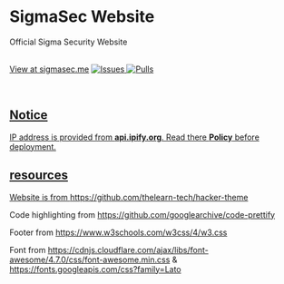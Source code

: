 # SigmaSec Website
Official Sigma Security Website<br><br>

[View at sigmasec.me](https://sigmasec.me)
<a href="https://github.com/sigmasec/sigmasec.github.io/issues">
      <img alt="Issues" src="https://img.shields.io/github/sigmasec/sigmasec.github.io/Friday?color=0088ff" />
<a href="https://github.com/sigmasec/sigmasec.github.io/pulls">
      <img alt="Pulls" src="https://img.shields.io/github/issues-pr/sigmasec/Friday?color=0088ff" />

</br>

## Notice 
IP address is provided from
**api.ipify.org**. Read there **Policy** before deployment.
      


## resources

Website is from https://github.com/thelearn-tech/hacker-theme

Code highlighting from https://github.com/googlearchive/code-prettify


Footer from https://www.w3schools.com/w3css/4/w3.css

Font from https://cdnjs.cloudflare.com/ajax/libs/font-awesome/4.7.0/css/font-awesome.min.css
& 
https://fonts.googleapis.com/css?family=Lato
